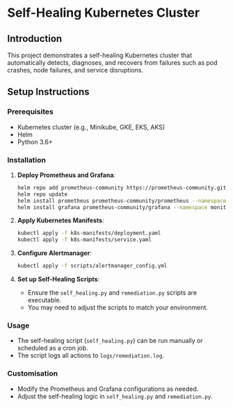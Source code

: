 # Self-Healing Kubernetes Cluster

## Introduction

This project demonstrates a self-healing Kubernetes cluster that automatically detects, diagnoses, and recovers from failures such as pod crashes, node failures, and service disruptions. 

## Setup Instructions

### Prerequisites

- Kubernetes cluster (e.g., Minikube, GKE, EKS, AKS)
- Helm
- Python 3.6+

### Installation

1. **Deploy Prometheus and Grafana**:
    ```bash
    helm repo add prometheus-community https://prometheus-community.github.io/helm-charts
    helm repo update
    helm install prometheus prometheus-community/prometheus --namespace monitoring --create-namespace
    helm install grafana prometheus-community/grafana --namespace monitoring
    ```

2. **Apply Kubernetes Manifests**:
    ```bash
    kubectl apply -f k8s-manifests/deployment.yaml
    kubectl apply -f k8s-manifests/service.yaml
    ```

3. **Configure Alertmanager**:
    ```bash
    kubectl apply -f scripts/alertmanager_config.yml
    ```

4. **Set up Self-Healing Scripts**:
    - Ensure the `self_healing.py` and `remediation.py` scripts are executable.
    - You may need to adjust the scripts to match your environment.

### Usage

- The self-healing script (`self_healing.py`) can be run manually or scheduled as a cron job.
- The script logs all actions to `logs/remediation.log`.

### Customisation

- Modify the Prometheus and Grafana configurations as needed.
- Adjust the self-healing logic in `self_healing.py` and `remediation.py`.
